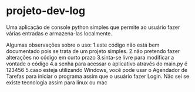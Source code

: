# projeto-dev-log
Uma aplicação de console python simples que permite ao usuário fazer várias entradas e armazena-las localmente.

Algumas observações sobre o uso: 1.este código não está bem documentado pois se trata de um projeto simples.
                                 2.não pretendo fazer alterações no código em curto prazo
                                 3.sinta-se livre para modificar a vontade o código
                                 4.a senha para acessar o aplicativo através do main.py é 123456
                                 5.caso esteja utilizando Windows, você pode usar o Agendador de Tarefas para iniciar o 
                                   programa assim que o usuário fazer Login. Não sei se existe tecnologia assim para
                                   linux ou mac
                                 
